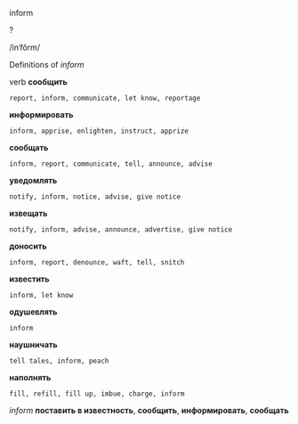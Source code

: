 inform

?

/inˈfôrm/

Definitions of _inform_

verb
**сообщить**

    report, inform, communicate, let know, reportage
**информировать**

    inform, apprise, enlighten, instruct, apprize
**сообщать**

    inform, report, communicate, tell, announce, advise
**уведомлять**

    notify, inform, notice, advise, give notice
**извещать**

    notify, inform, advise, announce, advertise, give notice
**доносить**

    inform, report, denounce, waft, tell, snitch
**известить**

    inform, let know
**одушевлять**

    inform
**наушничать**

    tell tales, inform, peach
**наполнять**

    fill, refill, fill up, imbue, charge, inform

_inform_
**поставить в известность**, **сообщить**, **информировать**, **сообщать**